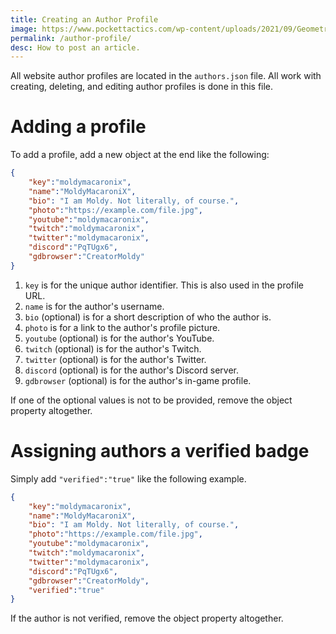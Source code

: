 ```yaml
---
title: Creating an Author Profile
image: https://www.pockettactics.com/wp-content/uploads/2021/09/Geometry-Dash-APK-Mod.jpg
permalink: /author-profile/
desc: How to post an article.
---
```


All website author profiles are located in the `authors.json` file. All work with creating, deleting, and editing author profiles is done in this file.

# Adding a profile

To add a profile, add a new object at the end like the following:

```json
{
    "key":"moldymacaronix",
    "name":"MoldyMacaroniX",
    "bio": "I am Moldy. Not literally, of course.",
    "photo":"https://example.com/file.jpg",
    "youtube":"moldymacaronix",
    "twitch":"moldymacaronix",
    "twitter":"moldymacaronix",
    "discord":"PqTUgx6",
    "gdbrowser":"CreatorMoldy"
}
```

1. `key` is for the unique author identifier. This is also used in the profile URL.
2. `name` is for the author's username.
3. `bio` (optional) is for a short description of who the author is.
4. `photo` is for a link to the author's profile picture.
5. `youtube` (optional) is for the author's YouTube.
6. `twitch` (optional) is for the author's Twitch.
7. `twitter` (optional) is for the author's Twitter.
8. `discord` (optional) is for the author's Discord server.
9. `gdbrowser` (optional) is for the author's in-game profile.

If one of the optional values is not to be provided, remove the object property altogether.

# Assigning authors a verified badge

Simply add `"verified":"true"` like the following example.

```json
{
    "key":"moldymacaronix",
    "name":"MoldyMacaroniX",
    "bio": "I am Moldy. Not literally, of course.",
    "photo":"https://example.com/file.jpg",
    "youtube":"moldymacaronix",
    "twitch":"moldymacaronix",
    "twitter":"moldymacaronix",
    "discord":"PqTUgx6",
    "gdbrowser":"CreatorMoldy",
    "verified":"true"
}
```

If the author is not verified, remove the object property altogether.